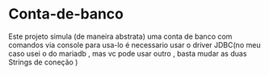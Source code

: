 # Conta-de-banco
Este projeto simula (de maneira abstrata) uma conta de banco com comandos via console
para usa-lo é necessario usar o driver JDBC(no meu caso usei o do mariadb , mas vc pode usar outro , basta mudar as duas Strings de coneção ) 
